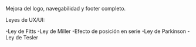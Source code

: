 Mejora del logo, navegabilidad y footer completo. 

Leyes de UX/UI: 

-Ley de Fitts
-Ley de Miller
-Efecto de posición en serie
-Ley de Parkinson
-Ley de Tesler